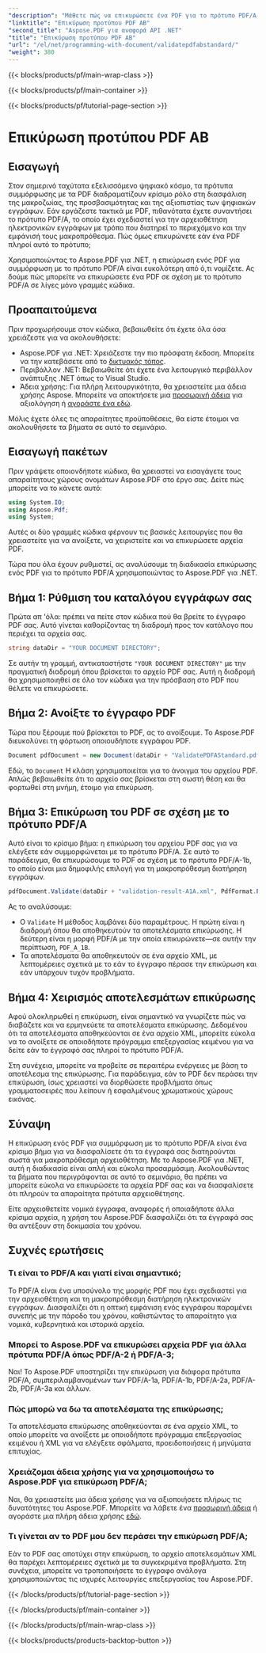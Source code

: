 ```yaml
---
"description": "Μάθετε πώς να επικυρώσετε ένα PDF για το πρότυπο PDF/A-1b χρησιμοποιώντας το Aspose.PDF για .NET σε αυτό το βήμα προς βήμα εκπαιδευτικό βίντεο. Διασφαλίστε τη συμμόρφωση για μακροπρόθεσμη αρχειοθέτηση."
"linktitle": "Επικύρωση προτύπου PDF AB"
"second_title": "Aspose.PDF για αναφορά API .NET"
"title": "Επικύρωση προτύπου PDF AB"
"url": "/el/net/programming-with-document/validatepdfabstandard/"
"weight": 380
---
```


{{< blocks/products/pf/main-wrap-class >}}

{{< blocks/products/pf/main-container >}}

{{< blocks/products/pf/tutorial-page-section >}}

# Επικύρωση προτύπου PDF AB

## Εισαγωγή

Στον σημερινό ταχύτατα εξελισσόμενο ψηφιακό κόσμο, τα πρότυπα συμμόρφωσης με τα PDF διαδραματίζουν κρίσιμο ρόλο στη διασφάλιση της μακροζωίας, της προσβασιμότητας και της αξιοπιστίας των ψηφιακών εγγράφων. Εάν εργάζεστε τακτικά με PDF, πιθανότατα έχετε συναντήσει το πρότυπο PDF/A, το οποίο έχει σχεδιαστεί για την αρχειοθέτηση ηλεκτρονικών εγγράφων με τρόπο που διατηρεί το περιεχόμενο και την εμφάνισή τους μακροπρόθεσμα. Πώς όμως επικυρώνετε εάν ένα PDF πληροί αυτό το πρότυπο;

Χρησιμοποιώντας το Aspose.PDF για .NET, η επικύρωση ενός PDF για συμμόρφωση με το πρότυπο PDF/A είναι ευκολότερη από ό,τι νομίζετε. Ας δούμε πώς μπορείτε να επικυρώσετε ένα PDF σε σχέση με το πρότυπο PDF/A σε λίγες μόνο γραμμές κώδικα. 


## Προαπαιτούμενα

Πριν προχωρήσουμε στον κώδικα, βεβαιωθείτε ότι έχετε όλα όσα χρειάζεστε για να ακολουθήσετε:

- Aspose.PDF για .NET: Χρειάζεστε την πιο πρόσφατη έκδοση. Μπορείτε να την κατεβάσετε από το [δικτυακός τόπος](https://releases.aspose.com/pdf/net/).
- Περιβάλλον .NET: Βεβαιωθείτε ότι έχετε ένα λειτουργικό περιβάλλον ανάπτυξης .NET όπως το Visual Studio.
- Άδεια χρήσης: Για πλήρη λειτουργικότητα, θα χρειαστείτε μια άδεια χρήσης Aspose. Μπορείτε να αποκτήσετε μια [προσωρινή άδεια](https://purchase.aspose.com/temporary-license/) για αξιολόγηση ή [αγοράστε ένα εδώ](https://purchase.aspose.com/buy).

Μόλις έχετε όλες τις απαραίτητες προϋποθέσεις, θα είστε έτοιμοι να ακολουθήσετε τα βήματα σε αυτό το σεμινάριο.

## Εισαγωγή πακέτων

Πριν γράψετε οποιονδήποτε κώδικα, θα χρειαστεί να εισαγάγετε τους απαραίτητους χώρους ονομάτων Aspose.PDF στο έργο σας. Δείτε πώς μπορείτε να το κάνετε αυτό:

```csharp
using System.IO;
using Aspose.Pdf;
using System;
```

Αυτές οι δύο γραμμές κώδικα φέρνουν τις βασικές λειτουργίες που θα χρειαστείτε για να ανοίξετε, να χειριστείτε και να επικυρώσετε αρχεία PDF.

Τώρα που όλα έχουν ρυθμιστεί, ας αναλύσουμε τη διαδικασία επικύρωσης ενός PDF για το πρότυπο PDF/A χρησιμοποιώντας το Aspose.PDF για .NET.

## Βήμα 1: Ρύθμιση του καταλόγου εγγράφων σας

Πρώτα απ 'όλα: πρέπει να πείτε στον κώδικα πού θα βρείτε το έγγραφο PDF σας. Αυτό γίνεται καθορίζοντας τη διαδρομή προς τον κατάλογο που περιέχει τα αρχεία σας.

```csharp
string dataDir = "YOUR DOCUMENT DIRECTORY";
```

Σε αυτήν τη γραμμή, αντικαταστήστε `"YOUR DOCUMENT DIRECTORY"` με την πραγματική διαδρομή όπου βρίσκεται το αρχείο PDF σας. Αυτή η διαδρομή θα χρησιμοποιηθεί σε όλο τον κώδικα για την πρόσβαση στο PDF που θέλετε να επικυρώσετε.

## Βήμα 2: Ανοίξτε το έγγραφο PDF

Τώρα που ξέρουμε πού βρίσκεται το PDF, ας το ανοίξουμε. Το Aspose.PDF διευκολύνει τη φόρτωση οποιουδήποτε εγγράφου PDF.

```csharp
Document pdfDocument = new Document(dataDir + "ValidatePDFAStandard.pdf");
```

Εδώ, το `Document` Η κλάση χρησιμοποιείται για το άνοιγμα του αρχείου PDF. Απλώς βεβαιωθείτε ότι το αρχείο σας βρίσκεται στη σωστή θέση και θα φορτωθεί στη μνήμη, έτοιμο για επικύρωση.

## Βήμα 3: Επικύρωση του PDF σε σχέση με το πρότυπο PDF/A

Αυτό είναι το κρίσιμο βήμα: η επικύρωση του αρχείου PDF σας για να ελέγξετε εάν συμμορφώνεται με το πρότυπο PDF/A. Σε αυτό το παράδειγμα, θα επικυρώσουμε το PDF σε σχέση με το πρότυπο PDF/A-1b, το οποίο είναι μια δημοφιλής επιλογή για τη μακροπρόθεσμη διατήρηση εγγράφων.

```csharp
pdfDocument.Validate(dataDir + "validation-result-A1A.xml", PdfFormat.PDF_A_1B);
```

Ας το αναλύσουμε:
- Ο `Validate` Η μέθοδος λαμβάνει δύο παραμέτρους. Η πρώτη είναι η διαδρομή όπου θα αποθηκευτούν τα αποτελέσματα επικύρωσης. Η δεύτερη είναι η μορφή PDF/A με την οποία επικυρώνετε—σε αυτήν την περίπτωση, `PDF_A_1B`.
- Τα αποτελέσματα θα αποθηκευτούν σε ένα αρχείο XML, με λεπτομέρειες σχετικά με το εάν το έγγραφο πέρασε την επικύρωση και εάν υπάρχουν τυχόν προβλήματα.

## Βήμα 4: Χειρισμός αποτελεσμάτων επικύρωσης

Αφού ολοκληρωθεί η επικύρωση, είναι σημαντικό να γνωρίζετε πώς να διαβάζετε και να ερμηνεύετε τα αποτελέσματα επικύρωσης. Δεδομένου ότι τα αποτελέσματα αποθηκεύονται σε ένα αρχείο XML, μπορείτε εύκολα να το ανοίξετε σε οποιοδήποτε πρόγραμμα επεξεργασίας κειμένου για να δείτε εάν το έγγραφό σας πληροί το πρότυπο PDF/A.

Στη συνέχεια, μπορείτε να προβείτε σε περαιτέρω ενέργειες με βάση το αποτέλεσμα της επικύρωσης. Για παράδειγμα, εάν το PDF δεν περάσει την επικύρωση, ίσως χρειαστεί να διορθώσετε προβλήματα όπως γραμματοσειρές που λείπουν ή εσφαλμένους χρωματικούς χώρους εικόνας.

## Σύναψη

Η επικύρωση ενός PDF για συμμόρφωση με το πρότυπο PDF/A είναι ένα κρίσιμο βήμα για να διασφαλίσετε ότι τα έγγραφά σας διατηρούνται σωστά για μακροπρόθεσμη αρχειοθέτηση. Με το Aspose.PDF για .NET, αυτή η διαδικασία είναι απλή και εύκολα προσαρμόσιμη. Ακολουθώντας τα βήματα που περιγράφονται σε αυτό το σεμινάριο, θα πρέπει να μπορείτε εύκολα να επικυρώσετε τα αρχεία PDF σας και να διασφαλίσετε ότι πληρούν τα απαραίτητα πρότυπα αρχειοθέτησης.

Είτε αρχειοθετείτε νομικά έγγραφα, αναφορές ή οποιαδήποτε άλλα κρίσιμα αρχεία, η χρήση του Aspose.PDF διασφαλίζει ότι τα έγγραφά σας θα αντέξουν στη δοκιμασία του χρόνου.

## Συχνές ερωτήσεις

### Τι είναι το PDF/A και γιατί είναι σημαντικό;
Το PDF/A είναι ένα υποσύνολο της μορφής PDF που έχει σχεδιαστεί για την αρχειοθέτηση και τη μακροπρόθεσμη διατήρηση ηλεκτρονικών εγγράφων. Διασφαλίζει ότι η οπτική εμφάνιση ενός εγγράφου παραμένει συνεπής με την πάροδο του χρόνου, καθιστώντας το απαραίτητο για νομικά, κυβερνητικά και ιστορικά αρχεία.

### Μπορεί το Aspose.PDF να επικυρώσει αρχεία PDF για άλλα πρότυπα PDF/A όπως PDF/A-2 ή PDF/A-3;
Ναι! Το Aspose.PDF υποστηρίζει την επικύρωση για διάφορα πρότυπα PDF/A, συμπεριλαμβανομένων των PDF/A-1a, PDF/A-1b, PDF/A-2a, PDF/A-2b, PDF/A-3a και άλλων.

### Πώς μπορώ να δω τα αποτελέσματα της επικύρωσης;
Τα αποτελέσματα επικύρωσης αποθηκεύονται σε ένα αρχείο XML, το οποίο μπορείτε να ανοίξετε με οποιοδήποτε πρόγραμμα επεξεργασίας κειμένου ή XML για να ελέγξετε σφάλματα, προειδοποιήσεις ή μηνύματα επιτυχίας.

### Χρειάζομαι άδεια χρήσης για να χρησιμοποιήσω το Aspose.PDF για επικύρωση PDF/A;
Ναι, θα χρειαστείτε μια άδεια χρήσης για να αξιοποιήσετε πλήρως τις δυνατότητες του Aspose.PDF. Μπορείτε να λάβετε ένα [προσωρινή άδεια](https://purchase.aspose.com/temporary-license/) ή αγοράστε μια πλήρη άδεια χρήσης [εδώ](https://purchase.aspose.com/buy).

### Τι γίνεται αν το PDF μου δεν περάσει την επικύρωση PDF/A;
Εάν το PDF σας αποτύχει στην επικύρωση, το αρχείο αποτελεσμάτων XML θα παρέχει λεπτομέρειες σχετικά με τα συγκεκριμένα προβλήματα. Στη συνέχεια, μπορείτε να τροποποιήσετε το έγγραφο ανάλογα χρησιμοποιώντας τις ισχυρές λειτουργίες επεξεργασίας του Aspose.PDF.

{{< /blocks/products/pf/tutorial-page-section >}}

{{< /blocks/products/pf/main-container >}}

{{< /blocks/products/pf/main-wrap-class >}}

{{< blocks/products/products-backtop-button >}}